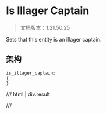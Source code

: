 # Is Illager Captain

> 文档版本：1.21.50.25

Sets that this entity is an illager captain.

## 架构

```mcschema
is_illager_captain:
{
}

```

/// html | div.result

///

